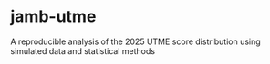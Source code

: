 # jamb-utme
A reproducible analysis of the 2025 UTME score distribution using simulated data and statistical methods

